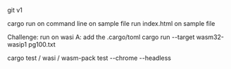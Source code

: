 git v1

cargo run on command line on sample file
run index.html on sample file

Challenge: run on wasi
A: add the .cargo/toml
cargo run --target wasm32-wasip1 pg100.txt


cargo test / wasi / wasm-pack test --chrome --headless


